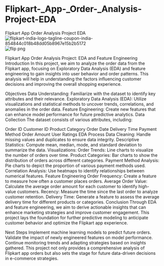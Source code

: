 # Flipkart-_App-_Order-_Analysis-Project-EDA
Flipkart App Order Analysis Project  EDA
![flipkart-india-logo-tagline-coupon-india-854844c018b48dd05b8967e15b2b5172](https://github.com/user-attachments/assets/93750c96-e2aa-420a-8889-b4b33490fe86)
![flip png](https://github.com/user-attachments/assets/c967a75a-8c36-466f-840b-aacf51c990ac)


Flipkart App Order Analysis Project: EDA and Feature Engineering
Introduction
In this project, we aim to analyze the order data from the Flipkart app, focusing on Exploratory Data Analysis (EDA) and feature engineering to gain insights into user behavior and order patterns. This analysis will help in understanding the factors influencing customer decisions and improving the overall shopping experience.

Objectives
Data Understanding: Familiarize with the dataset to identify key attributes and their relevance.
Exploratory Data Analysis (EDA): Utilize visualizations and statistical methods to uncover trends, correlations, and anomalies in the order data.
Feature Engineering: Create new features that can enhance model performance for future predictive analytics.
Data Collection
The dataset consists of various attributes, including:

Order ID
Customer ID
Product Category
Order Date
Delivery Time
Payment Method
Order Amount
User Ratings
EDA Process
Data Cleaning: Handle missing values and duplicates to ensure data integrity.
Descriptive Statistics: Compute mean, median, mode, and standard deviation to summarize the data.
Visualizations:
Order Trends: Line charts to visualize the number of orders over time.
Product Categories: Bar charts to show the distribution of orders across different categories.
Payment Method Analysis: Pie charts to depict the proportion of various payment methods used.
Correlation Analysis: Use heatmaps to identify relationships between numerical features.
Feature Engineering
Order Frequency: Create a feature to measure how often a customer places orders.
Average Order Value: Calculate the average order amount for each customer to identify high-value customers.
Recency: Measure the time since the last order to analyze customer retention.
Delivery Time: Generate a feature to assess the average delivery time for different products or categories.
Conclusion
Through EDA and feature engineering, we aim to derive actionable insights that can enhance marketing strategies and improve customer engagement. This project lays the foundation for further predictive modeling to anticipate customer behavior and optimize the Flipkart app experience.

Next Steps
Implement machine learning models to predict future orders.
Validate the impact of newly engineered features on model performance.
Continue monitoring trends and adapting strategies based on insights gathered.
This project not only provides a comprehensive analysis of Flipkart app orders but also sets the stage for future data-driven decisions in e-commerce strategies.

